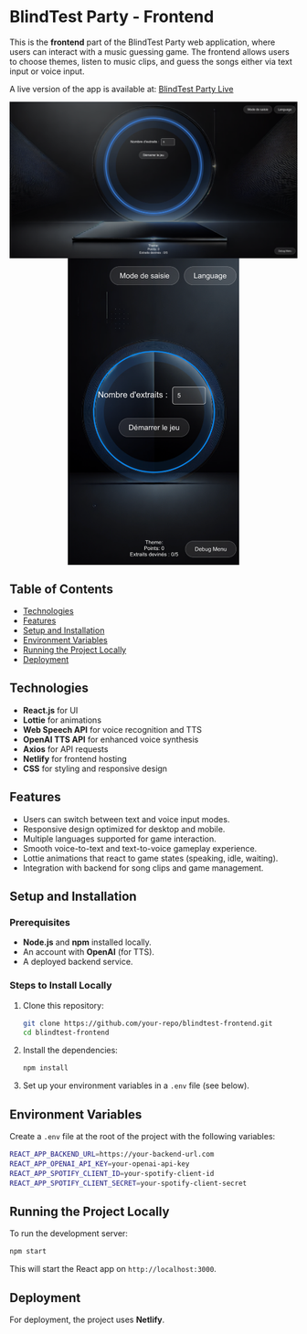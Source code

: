 # BlindTest Party - Frontend

This is the **frontend** part of the BlindTest Party web application, where users can interact with a music guessing game. The frontend allows users to choose themes, listen to music clips, and guess the songs either via text input or voice input.

A live version of the app is available at: [BlindTest Party Live](https://blindtest-party.netlify.app/)

<img src="./public/images/preview-desktop.png" alt="drawing" width="700" style="display: block; margin: 0 auto"/>

<img src="./public/images/preview-mobile.png" alt="drawing" width="300" style="display: block; margin: 0 auto"/>

## Table of Contents
- [Technologies](#technologies)
- [Features](#features)
- [Setup and Installation](#setup-and-installation)
- [Environment Variables](#environment-variables)
- [Running the Project Locally](#running-the-project-locally)
- [Deployment](#deployment)
  
## Technologies
- **React.js** for UI
- **Lottie** for animations
- **Web Speech API** for voice recognition and TTS
- **OpenAI TTS API** for enhanced voice synthesis
- **Axios** for API requests
- **Netlify** for frontend hosting
- **CSS** for styling and responsive design

## Features
- Users can switch between text and voice input modes.
- Responsive design optimized for desktop and mobile.
- Multiple languages supported for game interaction.
- Smooth voice-to-text and text-to-voice gameplay experience.
- Lottie animations that react to game states (speaking, idle, waiting).
- Integration with backend for song clips and game management.

## Setup and Installation

### Prerequisites
- **Node.js** and **npm** installed locally.
- An account with **OpenAI** (for TTS).
- A deployed backend service.

### Steps to Install Locally
1. Clone this repository:
   ```bash
   git clone https://github.com/your-repo/blindtest-frontend.git
   cd blindtest-frontend
   ```
2. Install the dependencies:
    ```bash
    npm install
    ```
3. Set up your environment variables in a `.env` file (see below).

## Environment Variables
Create a `.env` file at the root of the project with the following variables:
```bash
REACT_APP_BACKEND_URL=https://your-backend-url.com
REACT_APP_OPENAI_API_KEY=your-openai-api-key
REACT_APP_SPOTIFY_CLIENT_ID=your-spotify-client-id
REACT_APP_SPOTIFY_CLIENT_SECRET=your-spotify-client-secret
```

## Running the Project Locally
To run the development server:
```bash
npm start
```
This will start the React app on `http://localhost:3000`.

## Deployment
For deployment, the project uses **Netlify**.

